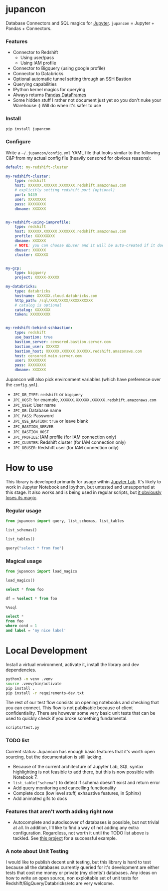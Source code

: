 # jupancon

Database Connectors and SQL magics for [Jupyter](https://docs.jupyter.org/en/latest/). `jupancon` = Jupyter + Pandas + Connectors. 

### Features

- Connector to Redshift
    - Using user/pass
    - Using IAM profile
- Connector to Bigquery (using google profile)
- Connector to Databricks
- Optional automatic tunnel setting through an SSH Bastion
- Querying capabilities
- IPython kernel magics for querying
- Always returns [Pandas DataFrames](https://pandas.pydata.org/pandas-docs/stable/reference/api/pandas.DataFrame.html)
- Some hidden stuff I rather not document just yet so you don't nuke your Warehouse :) Will do when it's safer to use

### Install

```bash
pip install jupancon
```
### Configure

Write a `~/.jupancon/config.yml` YAML file that looks similar to the following C&P from my actual config file (heavily censored for obvious reasons):

```yaml
default: my-redshift-cluster

my-redshift-cluster: 
    type: redshift
    host: XXXXXX.XXXXXX.XXXXXXX.redshift.amazonaws.com
    # explicitly setting redshift port (optional)
    port: 5439
    user: XXXXXXXX
    pass: XXXXXXXX
    dbname: XXXXXX


my-redshift-using-iamprofile: 
    type: redshift
    host: XXXXXX.XXXXXX.XXXXXXX.redshift.amazonaws.com
    profile: XXXXXXXXX
    dbname: XXXXXX
    # NOTE: you can choose dbuser and it will be auto-created if it doesn't exist 
    dbuser: XXXXXX
    cluster: XXXXXX


my-gcp:
    type: bigquery
    project: XXXXX-XXXXX

my-databricks:
    type: databricks
    hostname: XXXXXX.cloud.databricks.com
    http_path: /sql/XXX/XXXX/XXXXXXXXXX
    # catalog is optional
    catalog: XXXXXXX
    token: XXXXXXXXX


my-redshift-behind-sshbastion:
    type: redshift
    use_bastion: true
    bastion_server: censored.bastion.server.com
    bastion_user: XXXXXX
    bastion_host: XXXXXX.XXXXXX.XXXXXX.redshift.amazonaws.com
    host: censored.main.server.com
    user: XXXXXXXX
    pass: XXXXXXXX
    dbname: XXXXXX
```

Jupancon will also pick environment variables (which have preference over the `config.yml`). 

- `JPC_DB_TYPE`: `redshift` or `bigquery` 
- `JPC_HOST`: for example, `XXXXXX.XXXXXX.XXXXXX.redshift.amazonaws.com`
- `JPC_USER`: User name
- `JPC_DB`: Database name
- `JPC_PASS`: Password
- `JPC_USE_BASTION`: `true` or leave blank
- `JPC_BASTION_SERVER`
- `JPC_BASTION_HOST`
- `JPC_PROFILE`: IAM profile (for IAM connection only)
- `JPC_CLUSTER`: Redshift cluster (for IAM connection only) 
- `JPC_DBUSER`: Redshift user (for IAM connection only)

# How to use

This library is developed primarily for usage within [Jupyter Lab](https://jupyterlab.readthedocs.io/en/stable/getting_started/overview.html). It's likely to work in Jupyter Notebook and Ipython, but untested and unsupported at this stage. It also works and is being used in regular scripts, but [it obviously loses its magic](https://ipython.readthedocs.io/en/stable/interactive/magics.html). 

### Regular usage

```python
from jupancon import query, list_schemas, list_tables

list_schemas()

list_tables()

query("select * from foo")
```

### Magical usage

```python
from jupancon import load_magics

load_magics()
```

```sql
select * from foo
```

```sql
df = %select * from foo
```

```sql
%%sql

select * 
from foo
where cond = 1
and label = 'my nice label'
```

# Local Development

Install a virtual environment, activate it, install the library and dev dependencies.

```zsh
python3 -m venv .venv
source .venv/bin/activate
pip install .
pip install -r requirements-dev.txt
```

The rest of our test flow consists on opening notebooks and checking that you can connect. This flow is not publisable because of client confidentiality. There are however some very basic unit tests that can be used to quickly check if you broke something fundamental.

```zsh
scripts/test.py
``` 

### TODO list

Current status: Jupancon has enough basic features that it's worth open sourcing, but the documentation is still lacking.

- Because of the current architecture of Jupyter Lab, SQL syntax highlighting is not feasible to add there, but this is now possible with Notebook 7.
- `list_table("schema")` to detect if schema doesn't exist and return error
- Add query monitoring and cancelling functionality
- Complete docs (low level stuff, exhaustive features, in Sphinx)
- Add animated gifs to docs 

### Features that aren't worth adding right now

- Autocomplete and autodiscover of databases is possible, but not trivial at all. In addition, I'll like to find a way of not adding any extra configuration. Regardless, not worth it until the TODO list above is tackled. See [this project](https://github.com/jupyter-lsp/jupyterlab-lsp) for a successful example.

### A note about Unit Testing

I would like to publish decent unit testing, but this library is hard to test because all the databases currently queried for it's development are either tests that cost me money or private (my clients') databases. Any ideas on how to write an open source, non exploitable set of unit tests for Redshift/BigQuery/Databricks/etc are very welcome.

